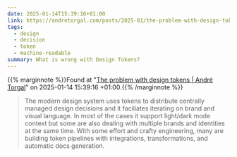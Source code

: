 ```yaml
---
date: 2025-01-14T15:39:16+01:00
link: https://andretorgal.com/posts/2025-01/the-problem-with-design-tokens
tags:
  - design
  - decision
  - token
  - machine-readable
summary: What is wrong with Design Tokens?
---
```

{{% marginnote %}}Found at "[The problem with design tokens | André Torgal](https://web.archive.org/web/20250114153916/https://andretorgal.com/posts/2025-01/the-problem-with-design-tokens)" on 2025-01-14 15:39:16 +01:00.{{% /marginnote %}}

> The modern design system uses tokens to distribute centrally managed design decisions and it faciliates iterating on brand and visual language. In most of the cases it support light/dark mode context but some are also dealing with multiple brands and identities at the same time. With some effort and crafty engineering, many are building token pipelines with integrations, transformations, and automatic docs generation.